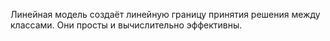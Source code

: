 Линейная модель создаёт линейную границу принятия решения между классами.
Они просты и вычислительно эффективны.
